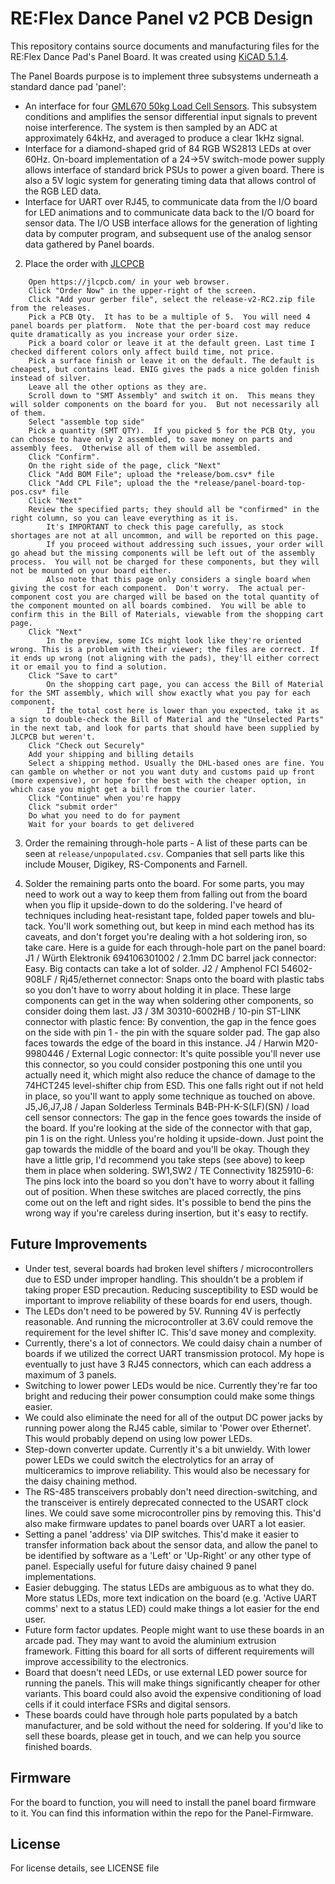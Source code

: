 # RE:Flex Dance Panel v2 PCB Design 

This repository contains source documents and manufacturing files for the RE:Flex Dance Pad's Panel Board. It was created using [KiCAD 5.1.4](https://kicad-pcb.org/).

The Panel Boards purpose is to implement three subsystems underneath a standard dance pad 'panel':
- An interface for four [GML670 50kg Load Cell Sensors](http://www.gavincc.com/galoce/category-1/140.html). This subsystem conditions and amplifies the sensor differential input signals to prevent noise interference. The system is then sampled by an ADC at approximately 64kHz, and averaged to produce a clear 1kHz signal.
- Interface for a diamond-shaped grid of 84 RGB WS2813 LEDs at over 60Hz. On-board implementation of a 24->5V switch-mode power supply allows interface of standard brick PSUs to power a given board. There is also a 5V logic system for generating timing data that allows control of the RGB LED data.
- Interface for UART over RJ45, to communicate data from the I/O board for LED animations and to communicate data back to the I/O board for sensor data. The I/O USB interface allows for the generation of lighting data by computer program, and subsequent use of the analog sensor data gathered by Panel boards.

2. Place the order with [JLCPCB](https://jlcpcb.com)
```
    Open https://jlcpcb.com/ in your web browser.
    Click "Order Now" in the upper-right of the screen.
    Click "Add your gerber file", select the release-v2-RC2.zip file from the releases.
    Pick a PCB Qty.  It has to be a multiple of 5.  You will need 4 panel boards per platform.  Note that the per-board cost may reduce quite dramatically as you increase your order size.
    Pick a board color or leave it at the default green. Last time I checked different colors only affect build time, not price.
    Pick a surface finish or leave it on the default. The default is cheapest, but contains lead. ENIG gives the pads a nice golden finish instead of silver.
    Leave all the other options as they are.
    Scroll down to "SMT Assembly" and switch it on.  This means they will solder components on the board for you.  But not necessarily all of them.
    Select "assemble top side"
    Pick a quantity (SMT QTY).  If you picked 5 for the PCB Qty, you can choose to have only 2 assembled, to save money on parts and assembly fees.  Otherwise all of them will be assembled.
    Click "Confirm".
    On the right side of the page, click "Next"
    Click "Add BOM File"; upload the *release/bom.csv* file
    Click "Add CPL File"; upload the the *release/panel-board-top-pos.csv* file
    Click "Next"
    Review the specified parts; they should all be "confirmed" in the right column, so you can leave everything as it is.
        It's IMPORTANT to check this page carefully, as stock shortages are not at all uncommon, and will be reported on this page.
        If you proceed without addressing such issues, your order will go ahead but the missing components will be left out of the assembly process.  You will not be charged for these components, but they will not be mounted on your board either.
        Also note that this page only considers a single board when giving the cost for each component.  Don't worry.  The actual per-component cost you are charged will be based on the total quantity of the component mounted on all boards combined.  You will be able to confirm this in the Bill of Materials, viewable from the shopping cart page.
    Click "Next"
        In the preview, some ICs might look like they're oriented wrong. This is a problem with their viewer; the files are correct. If it ends up wrong (not aligning with the pads), they'll either correct it or email you to find a solution.
    Click "Save to cart"
        On the shopping cart page, you can access the Bill of Material for the SMT assembly, which will show exactly what you pay for each component.
        If the total cost here is lower than you expected, take it as a sign to double-check the Bill of Material and the "Unselected Parts" in the next tab, and look for parts that should have been supplied by JLCPCB but weren't.
    Click "Check out Securely"
    Add your shipping and billing details
    Select a shipping method. Usually the DHL-based ones are fine. You can gamble on whether or not you want duty and customs paid up front (more expensive), or hope for the best with the cheaper option, in which case you might get a bill from the courier later.
    Click "Continue" when you're happy
    Click "submit order"
    Do what you need to do for payment
    Wait for your boards to get delivered
```

3. Order the remaining through-hole parts - A list of these parts can be seen at `release/unpopulated.csv`. Companies that sell parts like this include Mouser, Digikey, RS-Components and Farnell.

4. Solder the remaining parts onto the board.  For some parts, you may need to work out a way to keep them from falling out from the board when you flip it upside-down to do the soldering.  I've heard of techniques including heat-resistant tape, folded paper towels and blu-tack.  You'll work something out, but keep in mind each method has its caveats, and don't forget you're dealing with a hot soldering iron, so take care.
    Here is a guide for each through-hole part on the panel board:
    J1 / Würth Elektronik 694106301002 / 2.1mm DC barrel jack connector: Easy.  Big contacts can take a lot of solder.
    J2 / Amphenol FCI 54602-908LF / Rj45/ethernet connector: Snaps onto the board with plastic tabs so you don't have to worry about holding it in place.  These large components can get in the way when soldering other components, so consider doing them last.
    J3 / 3M 30310-6002HB / 10-pin ST-LINK connector with plastic fence: By convention, the gap in the fence goes on the side with pin 1 - the pin with the square solder pad.  The gap also faces towards the edge of the board in this instance.
    J4 / Harwin M20-9980446 / External Logic connector: It's quite possible you'll never use this connector, so you could consider postponing this one until you actually need it, which might also reduce the chance of damage to the 74HCT245 level-shifter chip from ESD.  This one falls right out if not held in place, so you'll want to apply some technique as touched on above.
    J5,J6,J7,J8 / Japan Solderless Terminals B4B-PH-K-S(LF)(SN) / load cell sensor connectors: The gap in the fence goes towards the inside of the board.  If you're looking at the side of the connector with that gap, pin 1 is on the right.  Unless you're holding it upside-down.  Just point the gap towards the middle of the board and you'll be okay.  Though they have a little grip, I'd recommend you take steps (see above) to keep them in place when soldering.
    SW1,SW2 / TE Connectivity 1825910-6: The pins lock into the board so you don't have to worry about it falling out of position.  When these switches are placed correctly, the pins come out on the left and right sides.  It's possible to bend the pins the wrong way if you're careless during insertion, but it's easy to rectify.

## Future Improvements
- Under test, several boards had broken level shifters / microcontrollers due to ESD under improper handling. This shouldn't be a problem if taking proper ESD precaution. Reducing susceptibility to ESD would be important to improve reliability of these boards for end users, though.
- The LEDs don't need to be powered by 5V. Running 4V is perfectly reasonable. And running the microcontroller at 3.6V could remove the requirement for the level shifter IC. This'd save money and complexity.
- Currently, there's a lot of connectors. We could daisy chain a number of boards if we utilized the correct UART transmission protocol. My hope is eventually to just have 3 RJ45 connectors, which can each address a maximum of 3 panels. 
- Switching to lower power LEDs would be nice. Currently they're far too bright and reducing their power consumption could make some things easier.
- We could also eliminate the need for all of the output DC power jacks by running power along the RJ45 cable, similar to 'Power over Ethernet'. This would probably depend on using low power LEDs.
- Step-down converter update. Currently it's a bit unwieldy. With lower power LEDs we could switch the electrolytics for an array of multiceramics to improve reliability. This would also be necessary for the daisy chaining method.
- The RS-485 transceivers probably don't need direction-switching, and the transceiver is entirely deprecated connected to the USART clock lines. We could save some microcontroller pins by removing this. This'd also make firmware updates to panel boards over UART a lot easier.
- Setting a panel 'address' via DIP switches. This'd make it easier to transfer information back about the sensor data, and allow the panel to be identified by software as a 'Left' or 'Up-Right' or any other type of panel. Especially useful for future daisy chained 9 panel implementations.
- Easier debugging. The status LEDs are ambiguous as to what they do. More status LEDs, more text indication on the board (e.g. 'Active UART comms' next to a status LED) could make things a lot easier for the end user.
- Future form factor updates. People might want to use these boards in an arcade pad. They may want to avoid the aluminium extrusion framework. Fitting this board for all sorts of different requirements will improve accessibility to the electronics.
- Board that doesn't need LEDs, or use external LED power source for running the panels. This will make things significantly cheaper for other variants. This board could also avoid the expensive conditioning of load cells if it could interface FSRs and digital sensors. 
- These boards could have through hole parts populated by a batch manufacturer, and be sold without the need for soldering. If you'd like to sell these boards, please get in touch, and we can help you source finished boards.

## Firmware

For the board to function, you will need to install the panel board firmware to it. You can find this information within the repo for the Panel-Firmware.

## License

For license details, see LICENSE file